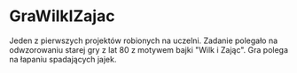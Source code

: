 # GraWilkIZajac

Jeden z pierwszych projektów robionych na uczelni. Zadanie polegało na odwzorowaniu starej gry z lat 80 z motywem bajki "Wilk i Zając". Gra polega na łapaniu spadających jajek.

